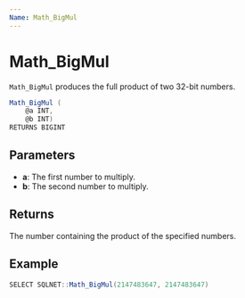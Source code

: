 ```yaml
---
Name: Math_BigMul
---
```


# Math_BigMul

`Math_BigMul` produces the full product of two 32-bit numbers.

```csharp
Math_BigMul (
	@a INT,
	@b INT)
RETURNS BIGINT
```

## Parameters

 - **a**: The first number to multiply.
 - **b**: The second number to multiply.

## Returns

The number containing the product of the specified numbers.

## Example

```csharp
SELECT SQLNET::Math_BigMul(2147483647, 2147483647)
```

